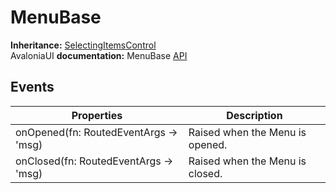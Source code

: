 # MenuBase

**Inheritance:** [SelectingItemsControl](selectingitemscontrol.md)\
AvaloniaUI **documentation:** MenuBase [API](https://reference.avaloniaui.net/api/Avalonia.Controls/MenuBase/)

## Events

| Properties                            | Description                     |
| ------------------------------------- | ------------------------------- |
| onOpened(fn: RoutedEventArgs -> 'msg) | Raised when the Menu is opened. |
| onClosed(fn: RoutedEventArgs -> 'msg) | Raised when the Menu is closed. |

